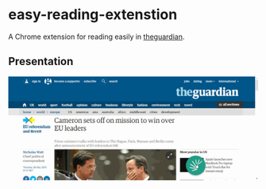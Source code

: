 # easy-reading-extenstion
A Chrome extension for reading easily in [theguardian](https://www.theguardian.com/).

## Presentation
![](./presentation.gif)

